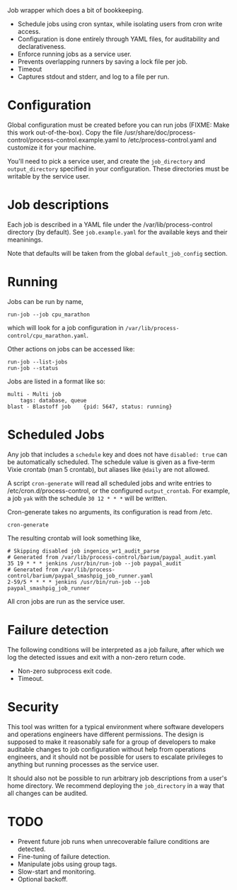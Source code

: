 Job wrapper which does a bit of bookkeeping.

* Schedule jobs using cron syntax, while isolating users from cron write
access.
* Configuration is done entirely through YAML files, for auditability and
declarativeness.
* Enforce running jobs as a service user.
* Prevents overlapping runners by saving a lock file per job.
* Timeout
* Captures stdout and stderr, and log to a file per run.

Configuration
=======

Global configuration must be created before you can run jobs (FIXME: Make this
work out-of-the-box).  Copy the file
/usr/share/doc/process-control/process-control.example.yaml
to /etc/process-control.yaml and customize it for your machine.

You'll need to pick a service user, and create the `job_directory` and
`output_directory` specified in your configuration.  These directories must be
writable by the service user.

Job descriptions
=======

Each job is described in a YAML file under the /var/lib/process-control
directory (by default).  See `job.example.yaml` for the available keys and
their meaninings.

Note that defaults will be taken from the global `default_job_config` section.

Running
=======

Jobs can be run by name,

    run-job --job cpu_marathon

which will look for a job configuration in `/var/lib/process-control/cpu_marathon.yaml`.

Other actions on jobs can be accessed like:

    run-job --list-jobs
    run-job --status

Jobs are listed in a format like so:

```
multi - Multi job
    tags: database, queue
blast - Blastoff job    {pid: 5647, status: running}
```


Scheduled Jobs
======

Any job that includes a `schedule` key and does not have `disabled: true` can
be automatically scheduled.  The schedule value is given as a five-term Vixie
crontab (man 5 crontab), but aliases like `@daily` are not allowed.

A script `cron-generate` will read all scheduled jobs and write entries to
/etc/cron.d/process-control, or the configured `output_crontab`.  For example,
a job `yak` with the schedule `30 12 * * *` will be written.

Cron-generate takes no arguments, its configuration is read from /etc.

    cron-generate

The resulting crontab will look something like,

```
# Skipping disabled job ingenico_wr1_audit_parse
# Generated from /var/lib/process-control/barium/paypal_audit.yaml
35 19 * * * jenkins /usr/bin/run-job --job paypal_audit
# Generated from /var/lib/process-control/barium/paypal_smashpig_job_runner.yaml
2-59/5 * * * * jenkins /usr/bin/run-job --job paypal_smashpig_job_runner
```

All cron jobs are run as the service user.

Failure detection
======

The following conditions will be interpreted as a job failure, after which we
log the detected issues and exit with a non-zero return code.

* Non-zero subprocess exit code.
* Timeout.

Security
======

This tool was written for a typical environment where software developers and
operations engineers have different permissions.  The design is supposed to
make it reasonably safe for a group of developers to make auditable changes to
job configuration without help from operations engineers, and it should not be
possible for users to escalate privileges to anything but running processes as
the service user.

It should also not be possible to run arbitrary job descriptions from a user's
home directory.  We recommend deploying the `job_directory` in a way that all
changes can be audited.

TODO
====

* Prevent future job runs when unrecoverable failure conditions are detected.
* Fine-tuning of failure detection.
* Manipulate jobs using group tags.
* Slow-start and monitoring.
* Optional backoff.
